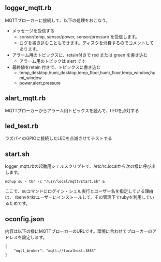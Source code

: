 


## logger_mqtt.rb

MQTTブローカーに接続して、以下の処理をおこなう。

* メッセージを受信する
    * sonsor/temp, sensor/power, sensor/pressure を受信します。
    * ログを書き込むこともできます。ディスクを消費するのでコメントしてあります。
* アラーム用のトピックスに、retain付きで red または green を書き込む
    * アラーム用のトピックは alert です
* 最終値をretain 付きで、トピックスに書き込む
    * temp_desktop,humi_desktop,temp_floor,humi_floor,temp_window,humi_window
    * power,alert,pressure

## alart_mqtt.rb

MQTTブローカーからアラーム用トピックスを読んで、LEDを点灯する


## led_test.rb

ラズパイのGPIOに接続したLEDを点滅させてテストする

## start.sh

logger_mqtt.rbの起動用シェルスクリプトで、/etc/rc.localから次の様に呼び出します。

```
nohup su - tkr -c "/usr/local/mqtt/start.sh" &
```
ここで、suコマンドにログイン・シェル実行とユーザー名を指定している理由は、
rbenvをtkrユーザーにインストールして、その管理下でrubyを利用しているためです。

## oconfig.json
内容は以下の様にMQTTブローカーのURLです。環境に合わせてブローカーのアドレスを設定します。

```
{
    "mqtt_broker": "mqtt://localhost:1883"
}
```